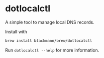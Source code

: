 # dotlocalctl

A simple tool to manage local DNS records.

Install with

```bash
brew install blackmann/brew/dotlocalctl
```

Run `dotlocalctl --help` for more information.
